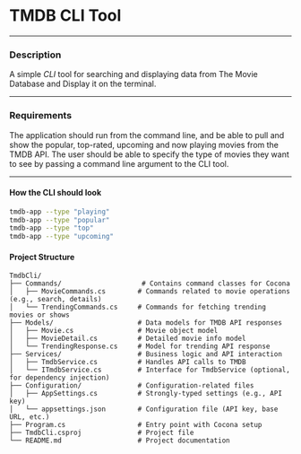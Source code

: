 # TMDB CLI Tool 


--- 
### Description

A simple *CLI* tool for searching and displaying data from The Movie 
Database and Display it on the terminal. 

--- 

### Requirements

The application should run from the command line,
and be able to pull and show the popular, top-rated, 
upcoming and now playing movies from the TMDB API. 
The user should be able to specify the type of movies they want to see by passing a command line argument to the CLI tool.

--- 

#### How the CLI should look

```bash
tmdb-app --type "playing"
tmdb-app --type "popular"
tmdb-app --type "top"
tmdb-app --type "upcoming"
```

#### Project Structure
```
TmdbCli/
├── Commands/                    # Contains command classes for Cocona
│   ├── MovieCommands.cs        # Commands related to movie operations (e.g., search, details)
│   └── TrendingCommands.cs     # Commands for fetching trending movies or shows
├── Models/                     # Data models for TMDB API responses
│   ├── Movie.cs                # Movie object model
│   ├── MovieDetail.cs          # Detailed movie info model
│   └── TrendingResponse.cs     # Model for trending API response
├── Services/                   # Business logic and API interaction
│   ├── TmdbService.cs          # Handles API calls to TMDB
│   └── ITmdbService.cs         # Interface for TmdbService (optional, for dependency injection)
├── Configuration/              # Configuration-related files
│   ├── AppSettings.cs          # Strongly-typed settings (e.g., API key)
│   └── appsettings.json        # Configuration file (API key, base URL, etc.)
├── Program.cs                  # Entry point with Cocona setup
├── TmdbCli.csproj              # Project file
└── README.md                   # Project documentation
```



